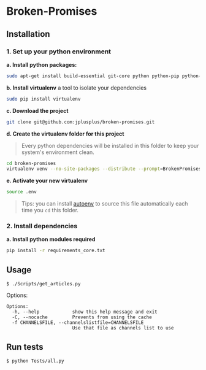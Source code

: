 Broken-Promises
===============

## Installation

### 1. Set up your python environment

**a. Install python packages:**

```bash
sudo apt-get install build-essential git-core python python-pip python-dev
```

**b. Install virtualenv** a tool to isolate your dependencies

```bash
sudo pip install virtualenv
```

**c.  Download the project**
```bash
git clone git@github.com:jplusplus/broken-promises.git
```

**d.  Create the virtualenv folder for this project**
  > Every python dependencies will be installed in this folder to keep your system's environment clean.

```bash
cd broken-promises
virtualenv venv --no-site-packages --distribute --prompt=BrokenPromises
```

**e. Activate your new virtualenv**

```bash
source .env
```
  > Tips: you can install [autoenv](https://github.com/kennethreitz/autoenv) to source this file automatically each time you `cd` this folder.

### 2. Install dependencies
**a. Install python modules required**

```bash
pip install -r requirements_core.txt
```

## Usage

	$ ./Scripts/get_articles.py

Options:

```
Options:
  -h, --help            show this help message and exit
  -C, --nocache         Prevents from using the cache
  -f CHANNELSFILE, --channelslistfile=CHANNELSFILE
                        Use that file as channels list to use
```

## Run tests

	$ python Tests/all.py
